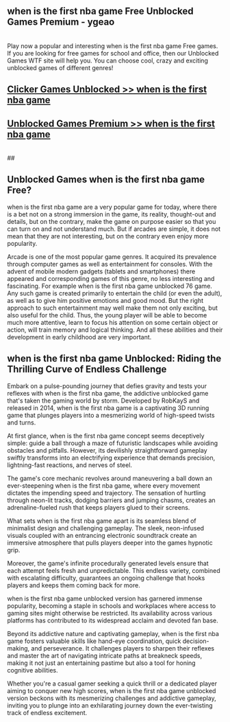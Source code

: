 ## when is the first nba game Free Unblocked Games Premium - ygeao <br>
<br>
Play now a popular and interesting when is the first nba game Free games. If you are looking for free games for school and office, then our Unblocked Games WTF site will help you. You can choose cool, crazy and exciting unblocked games of different genres!


##  [Clicker Games Unblocked >> when is the first nba game](http://freeplayer.one?title=when_is_the_first_nba_game&ref=04)

##  [Unblocked Games Premium >> when is the first nba game](http://freeplayer.one?title=when_is_the_first_nba_game&ref=04)
  <br>
  ##



## Unblocked Games when is the first nba game Free?

when is the first nba game are a very popular game for today, where there is a bet not on a strong immersion in the game, its reality, thought-out and details, but on the contrary, make the game on purpose easier so that you can turn on and not understand much. But if arcades are simple, it does not mean that they are not interesting, but on the contrary even enjoy more popularity.

Arcade is one of the most popular game genres. It acquired its prevalence through computer games as well as entertainment for consoles. With the advent of mobile modern gadgets (tablets and smartphones) there appeared and corresponding games of this genre, no less interesting and fascinating. For example when is the first nba game unblocked 76 game. Any such game is created primarily to entertain the child (or even the adult), as well as to give him positive emotions and good mood. But the right approach to such entertainment may well make them not only exciting, but also useful for the child. Thus, the young player will be able to become much more attentive, learn to focus his attention on some certain object or action, will train memory and logical thinking. And all these abilities and their development in early childhood are very important.

##  when is the first nba game Unblocked: Riding the Thrilling Curve of Endless Challenge

Embark on a pulse-pounding journey that defies gravity and tests your reflexes with when is the first nba game, the addictive unblocked game that's taken the gaming world by storm. Developed by RobKayS and released in 2014, when is the first nba game is a captivating 3D running game that plunges players into a mesmerizing world of high-speed twists and turns.

At first glance, when is the first nba game concept seems deceptively simple: guide a ball through a maze of futuristic landscapes while avoiding obstacles and pitfalls. However, its devilishly straightforward gameplay swiftly transforms into an electrifying experience that demands precision, lightning-fast reactions, and nerves of steel.

The game's core mechanic revolves around maneuvering a ball down an ever-steepening when is the first nba game, where every movement dictates the impending speed and trajectory. The sensation of hurtling through neon-lit tracks, dodging barriers and jumping chasms, creates an adrenaline-fueled rush that keeps players glued to their screens.

What sets when is the first nba game apart is its seamless blend of minimalist design and challenging gameplay. The sleek, neon-infused visuals coupled with an entrancing electronic soundtrack create an immersive atmosphere that pulls players deeper into the games hypnotic grip.

Moreover, the game's infinite procedurally generated levels ensure that each attempt feels fresh and unpredictable. This endless variety, combined with escalating difficulty, guarantees an ongoing challenge that hooks players and keeps them coming back for more.

when is the first nba game unblocked version has garnered immense popularity, becoming a staple in schools and workplaces where access to gaming sites might otherwise be restricted. Its availability across various platforms has contributed to its widespread acclaim and devoted fan base.

Beyond its addictive nature and captivating gameplay, when is the first nba game fosters valuable skills like hand-eye coordination, quick decision-making, and perseverance. It challenges players to sharpen their reflexes and master the art of navigating intricate paths at breakneck speeds, making it not just an entertaining pastime but also a tool for honing cognitive abilities.

Whether you're a casual gamer seeking a quick thrill or a dedicated player aiming to conquer new high scores, when is the first nba game unblocked version beckons with its mesmerizing challenges and addictive gameplay, inviting you to plunge into an exhilarating journey down the ever-twisting track of endless excitement.
